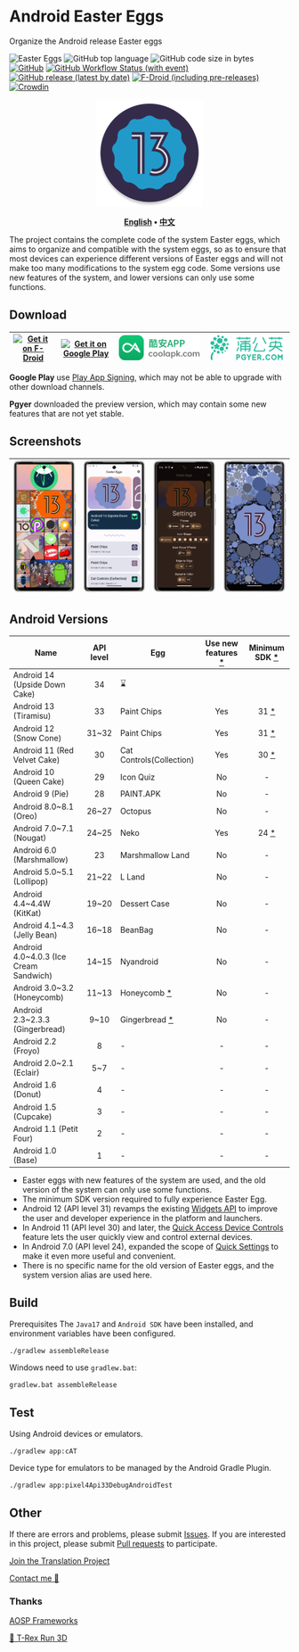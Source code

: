 # Android Easter Eggs

Organize the Android release Easter eggs

![Easter Eggs](https://img.shields.io/badge/Android-Easter%20Eggs-red?logo=android)
![GitHub top language](https://img.shields.io/github/languages/top/hushenghao/AndroidEasterEggs?logo=kotlin)
![GitHub code size in bytes](https://img.shields.io/github/languages/code-size/hushenghao/AndroidEasterEggs)
[![GitHub](https://img.shields.io/github/license/hushenghao/AndroidEasterEggs)](https://github.com/hushenghao/AndroidEasterEggs/blob/master/LICENSE)
[![GitHub Workflow Status (with event)](https://img.shields.io/github/actions/workflow/status/hushenghao/AndroidEasterEggs/buildRelease.yml)](https://github.com/hushenghao/AndroidEasterEggs/actions/workflows/buildRelease.yml)
[![GitHub release (latest by date)](https://img.shields.io/github/v/release/hushenghao/AndroidEasterEggs)](https://github.com/hushenghao/AndroidEasterEggs/releases)
[![F-Droid (including pre-releases)](https://img.shields.io/f-droid/v/com.dede.android_eggs)](https://f-droid.org/packages/com.dede.android_eggs/)
[![Crowdin](https://badges.crowdin.net/easter-eggs/localized.svg)](https://crowdin.com/project/easter-eggs)

<div align="center">

![logo](./images/ic_launcher_round.png)

**[English](./README.md) • [中文](./README_zh.md)**

</div>

The project contains the complete code of the system Easter eggs, which aims to organize and compatible with the system eggs, so as to ensure that most devices can experience different versions of Easter eggs and will not make too many modifications to the system egg code. Some versions use new features of the system, and lower versions can only use some functions.

## Download

| [![Get it on F-Droid](https://fdroid.gitlab.io/artwork/badge/get-it-on.svg)](https://f-droid.org/packages/com.dede.android_eggs) | [![Get it on Google Play](https://play.google.com/intl/en_us/badges/static/images/badges/en_badge_web_generic.png)](https://play.google.com/store/apps/details?id=com.dede.android_eggs&utm_source=Github&pcampaignid=pcampaignidMKT-Other-global-all-co-prtnr-py-PartBadge-Mar2515-1) | [![Get it on CoolApk](./images/badge_coolapk.png)](https://www.coolapk.com/apk/com.dede.android_eggs) | [![Beta](./images/badge_pgyer.png)](https://www.pgyer.com/eggs) |
|----------------------------------------------------------------------------------------------------------------------------------|----------------------------------------------------------------------------------------------------------------------------------------------------------------------------------------------------------------------------------------------------------------------------------------|-------------------------------------------------------------------------------------------------------|-----------------------------------------------------------------|

**Google Play** use [Play App Signing](https://support.google.com/googleplay/android-developer/answer/9842756), which may not be able to upgrade with other download channels.

**Pgyer** downloaded the preview version, which may contain some new features that are not yet stable.

## Screenshots

| ![](./fastlane/metadata/android/en-US/images/phoneScreenshots/1.png) | ![](./fastlane/metadata/android/en-US/images/phoneScreenshots/2.png) | ![](./fastlane/metadata/android/en-US/images/phoneScreenshots/3.png) | ![](./fastlane/metadata/android/en-US/images/phoneScreenshots/4.png) |
|----------------------------------------------------------------------|----------------------------------------------------------------------|----------------------------------------------------------------------|----------------------------------------------------------------------|

## Android Versions
| Name                                   | API level | Egg                           | Use new features [*](#id_new_features) | Minimum SDK [*](#id_full_egg_mini_sdk) |
|----------------------------------------|:---------:|-------------------------------|:--------------------------------------:|:--------------------------------------:|
| Android 14 (Upside Down Cake)          |    34     | ⌛️                            |                                        |                                        |
| Android 13 (Tiramisu)                  |    33     | Paint Chips                   |                  Yes                   |         31 [*](#id_android12)          |
| Android 12 (Snow Cone)                 |   31~32   | Paint Chips                   |                  Yes                   |         31 [*](#id_android12)          |
| Android 11 (Red Velvet Cake)           |    30     | Cat Controls(Collection)      |                  Yes                   |         30 [*](#id_android11)          |
| Android 10 (Queen Cake)                |    29     | Icon Quiz                     |                   No                   |                   -                    |
| Android 9 (Pie)                        |    28     | PAINT.APK                     |                   No                   |                   -                    |
| Android 8.0~8.1 (Oreo)                 |   26~27   | Octopus                       |                   No                   |                   -                    |
| Android 7.0~7.1 (Nougat)               |   24~25   | Neko                          |                  Yes                   |          24 [*](#id_android7)          |
| Android 6.0 (Marshmallow)              |    23     | Marshmallow Land              |                   No                   |                   -                    |
| Android 5.0~5.1 (Lollipop)             |   21~22   | L Land                        |                   No                   |                   -                    |
| Android 4.4~4.4W (KitKat)              |   19~20   | Dessert Case                  |                   No                   |                   -                    |
| Android 4.1~4.3 (Jelly Bean)           |   16~18   | BeanBag                       |                   No                   |                   -                    |
| Android 4.0~4.0.3 (Ice Cream Sandwich) |   14~15   | Nyandroid                     |                   No                   |                   -                    |
| Android 3.0~3.2 (Honeycomb)            |   11~13   | Honeycomb [*](#id_egg_name)   |                   No                   |                   -                    |
| Android 2.3~2.3.3 (Gingerbread)        |   9~10    | Gingerbread [*](#id_egg_name) |                   No                   |                   -                    |
| Android 2.2 (Froyo)                    |     8     | -                             |                   -                    |                   -                    |
| Android 2.0~2.1 (Eclair)               |    5~7    | -                             |                   -                    |                   -                    |
| Android 1.6 (Donut)                    |     4     | -                             |                   -                    |                   -                    |
| Android 1.5 (Cupcake)                  |     3     | -                             |                   -                    |                   -                    |
| Android 1.1 (Petit Four)               |     2     | -                             |                   -                    |                   -                    |
| Android 1.0 (Base)                     |     1     | -                             |                   -                    |                   -                    |

* <span id='id_new_features'>Easter eggs with new features of the system are used, and the old version of the system can only use some functions.</span>
* <span id='id_full_egg_mini_sdk'>The minimum SDK version required to fully experience Easter Egg.</span>
* <span id='id_android12'>Android 12 (API level 31) revamps the existing [Widgets API](https://developer.android.com/about/versions/12/features/widgets) to improve the user and developer experience in the platform and launchers.</span>
* <span id='id_android11'>In Android 11 (API level 30) and later, the [Quick Access Device Controls](https://developer.android.com/develop/ui/views/device-control) feature lets the user quickly view and control external devices.</span>
* <span id='id_android7'>In Android 7.0 (API level 24), expanded the scope of [Quick Settings](https://developer.android.com/about/versions/nougat/android-7.0#tile_api) to make it even more useful and convenient.</span>
* <span id='id_egg_name'>There is no specific name for the old version of Easter eggs, and the system version alias are used here.</span>

## Build

Prerequisites The `Java17` and `Android SDK` have been installed, and environment variables have been configured.

```shell
./gradlew assembleRelease
```

Windows need to use `gradlew.bat`:

```shell
gradlew.bat assembleRelease
```

## Test

Using Android devices or emulators.
```shell
./gradlew app:cAT
```

Device type for emulators to be managed by the Android Gradle Plugin.

```shell
./gradlew app:pixel4Api33DebugAndroidTest
```

## Other

If there are errors and problems, please submit [Issues](https://github.com/hushenghao/AndroidEasterEggs/issues). If you are interested in this project, please submit [Pull requests](https://github.com/hushenghao/AndroidEasterEggs/pulls) to participate.

[Join the Translation Project](https://crowdin.com/project/easter-eggs)

[Contact me 📧](mailto:dede.hu@qq.com)

### Thanks
[AOSP Frameworks](https://github.com/aosp-mirror/platform_frameworks_base)

[🦖 T-Rex Run 3D](https://github.com/Priler/dino3d)
